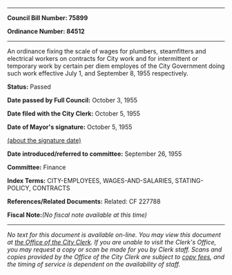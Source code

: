 

********

**Council Bill Number: 75899**
   
**Ordinance Number: 84512**
********

 An ordinance fixing the scale of wages for plumbers, steamfitters and electrical workers on contracts for City work and for intermittent or temporary work by certain per diem employes of the City Government doing such work effective July 1, and September 8, 1955 respectively.

**Status:** Passed
   
**Date passed by Full Council:** October 3, 1955
   
**Date filed with the City Clerk:** October 5, 1955
   
**Date of Mayor's signature:** October 5, 1955
   
[(about the signature date)](/~public/approvaldate.htm)
   
   
   
**Date introduced/referred to committee:** September 26, 1955
   
**Committee:** Finance
   
   
**Index Terms:** CITY-EMPLOYEES, WAGES-AND-SALARIES, STATING-POLICY, CONTRACTS

**References/Related Documents:** Related: CF 227788

**Fiscal Note:**_(No fiscal note available at this time)_
********

_No text for this document is available on-line. You may view this document at [the Office of the City Clerk](http://www.seattle.gov/leg/clerk/contactUs.htm). If you are unable to visit the Clerk's Office, you may request a copy or scan be made for you by Clerk staff. Scans and copies provided by the Office of the City Clerk are subject to [copy fees](http://clerk.seattle.gov/~public/clerkfees.htm), and the timing of service is dependent on the availability of staff._

